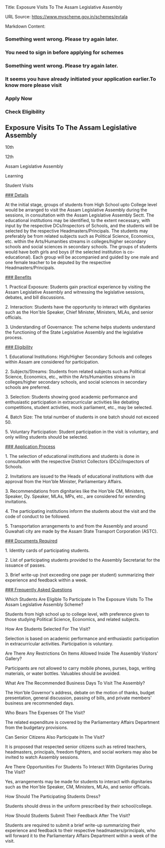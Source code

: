 Title: Exposure Visits To The Assam Legislative Assembly

URL Source: https://www.myscheme.gov.in/schemes/evtala

Markdown Content:
### Something went wrong. Please try again later.

### 

### You need to sign in before applying for schemes

### Something went wrong. Please try again later.

### It seems you have already initiated your application earlier.To know more please visit

### Apply Now

### Check Eligibility

Exposure Visits To The Assam Legislative Assembly
-------------------------------------------------

10th

12th

Assam Legislative Assembly

Learning

Student Visits

[### Details](https://www.myscheme.gov.in/schemes/evtala#details)

At the initial stage, groups of students from High School upto College level would be arranged to visit the Assam Legislative Assembly during the sessions, in consultation with the Assam Legislative Assembly Sectt. The educational institutions may be identified, to the extent necessary, with input by the respective DCs/Inspectors of Schools, and the students will be selected by the respective Headmasters/Principals. The students may preferably be from related subjects such as Political Science, Economics, etc. within the Arts/Humanities streams in colleges/higher secondary schools and social sciences in secondary schools. The groups of students would have both girls and boys (if the selected institution is co-educational). Each group will be accompanied and guided by one male and one female teacher to be deputed by the respective Headmasters/Principals.

[### Benefits](https://www.myscheme.gov.in/schemes/evtala#benefits)

1\. Practical Exposure: Students gain practical experience by visiting the Assam Legislative Assembly and witnessing the legislative sessions, debates, and bill discussions.

2\. Interaction: Students have the opportunity to interact with dignitaries such as the Hon'ble Speaker, Chief Minister, Ministers, MLAs, and senior officials.

3\. Understanding of Governance: The scheme helps students understand the functioning of the State Legislative Assembly and the legislative process.

[### Eligibility](https://www.myscheme.gov.in/schemes/evtala#eligibility)

1\. Educational Institutions: High/Higher Secondary Schools and colleges within Assam are considered for participation.

2\. Subjects/Streams: Students from related subjects such as Political Science, Economics, etc., within the Arts/Humanities streams in colleges/higher secondary schools, and social sciences in secondary schools are preferred.

3\. Selection: Students showing good academic performance and enthusiastic participation in extracurricular activities like debating competitions, student activities, mock parliament, etc., may be selected.

4\. Batch Size: The total number of students in one batch should not exceed 50.

5\. Voluntary Participation: Student participation in the visit is voluntary, and only willing students should be selected.

[### Application Process](https://www.myscheme.gov.in/schemes/evtala#application-process)

1\. The selection of educational institutions and students is done in consultation with the respective District Collectors (DCs)/Inspectors of Schools.

2\. Invitations are issued to the Heads of educational institutions with due approval from the Hon'ble Minister, Parliamentary Affairs.

3\. Recommendations from dignitaries like the Hon'ble CM, Ministers, Speaker, Dy. Speaker, MLAs, MPs, etc., are considered for extending invitations.

4\. The participating institutions inform the students about the visit and the code of conduct to be followed.

5\. Transportation arrangements to and from the Assembly and around Guwahati city are made by the Assam State Transport Corporation (ASTC).

[### Documents Required](https://www.myscheme.gov.in/schemes/evtala#documents-required)

1\. Identity cards of participating students.

2\. List of participating students provided to the Assembly Secretariat for the issuance of passes.

3\. Brief write-up (not exceeding one page per student) summarizing their experience and feedback within a week.

[### Frequently Asked Questions](https://www.myscheme.gov.in/schemes/evtala#faqs)

Which Students Are Eligible To Participate In The Exposure Visits To The Assam Legislative Assembly Scheme?

Students from high school up to college level, with preference given to those studying Political Science, Economics, and related subjects.

How Are Students Selected For The Visit?

Selection is based on academic performance and enthusiastic participation in extracurricular activities. Participation is voluntary.

Are There Any Restrictions On Items Allowed Inside The Assembly Visitors' Gallery?

Participants are not allowed to carry mobile phones, purses, bags, writing materials, or water bottles. Valuables should be avoided.

What Are The Recommended Business Days To Visit The Assembly?

The Hon'ble Governor's address, debate on the motion of thanks, budget presentation, general discussion, passing of bills, and private members' business are recommended days.

Who Bears The Expenses Of The Visit?

The related expenditure is covered by the Parliamentary Affairs Department from the budgetary provisions.

Can Senior Citizens Also Participate In The Visit?

It is proposed that respected senior citizens such as retired teachers, headmasters, principals, freedom fighters, and social workers may also be invited to watch Assembly sessions.

Are There Opportunities For Students To Interact With Dignitaries During The Visit?

Yes, arrangements may be made for students to interact with dignitaries such as the Hon'ble Speaker, CM, Ministers, MLAs, and senior officials.

How Should The Participating Students Dress?

Students should dress in the uniform prescribed by their school/college.

How Should Students Submit Their Feedback After The Visit?

Students are required to submit a brief write-up summarizing their experience and feedback to their respective headmasters/principals, who will forward it to the Parliamentary Affairs Department within a week of the visit.
